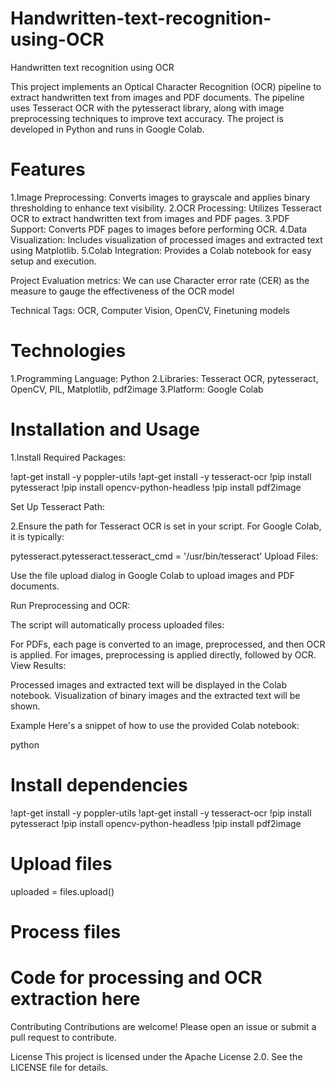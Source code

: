 # Handwritten-text-recognition-using-OCR
Handwritten text recognition using OCR

This project implements an Optical Character Recognition (OCR) pipeline to extract handwritten text from images and PDF documents. The pipeline uses Tesseract OCR with the pytesseract library, along with image preprocessing techniques to improve text accuracy. The project is developed in Python and runs in Google Colab.


# Features
1.Image Preprocessing: Converts images to grayscale and applies binary thresholding to enhance text visibility.
2.OCR Processing: Utilizes Tesseract OCR to extract handwritten text from images and PDF pages.
3.PDF Support: Converts PDF pages to images before performing OCR.
4.Data Visualization: Includes visualization of processed images and extracted text using Matplotlib.
5.Colab Integration: Provides a Colab notebook for easy setup and execution.

Project Evaluation metrics:
We can use Character error rate (CER) as the measure to gauge the effectiveness of the OCR model

Technical Tags:
OCR, Computer Vision, OpenCV, Finetuning models


# Technologies

1.Programming Language: Python
2.Libraries: Tesseract OCR, pytesseract, OpenCV, PIL, Matplotlib, pdf2image
3.Platform: Google Colab

# Installation and Usage
1.Install Required Packages:

!apt-get install -y poppler-utils
!apt-get install -y tesseract-ocr
!pip install pytesseract
!pip install opencv-python-headless
!pip install pdf2image

Set Up Tesseract Path:


2.Ensure the path for Tesseract OCR is set in your script. For Google Colab, it is typically:

pytesseract.pytesseract.tesseract_cmd = '/usr/bin/tesseract'
Upload Files:


Use the file upload dialog in Google Colab to upload images and PDF documents.

Run Preprocessing and OCR:

The script will automatically process uploaded files:

For PDFs, each page is converted to an image, preprocessed, and then OCR is applied. For images, preprocessing is applied directly, followed by OCR. View Results:

Processed images and extracted text will be displayed in the Colab notebook. Visualization of binary images and the extracted text will be shown.

Example Here's a snippet of how to use the provided Colab notebook:

python


# Install dependencies
!apt-get install -y poppler-utils
!apt-get install -y tesseract-ocr
!pip install pytesseract
!pip install opencv-python-headless
!pip install pdf2image

# Upload files
uploaded = files.upload()

# Process files
# Code for processing and OCR extraction here

Contributing Contributions are welcome! Please open an issue or submit a pull request to contribute.

License This project is licensed under the Apache License 2.0. See the LICENSE file for details.

